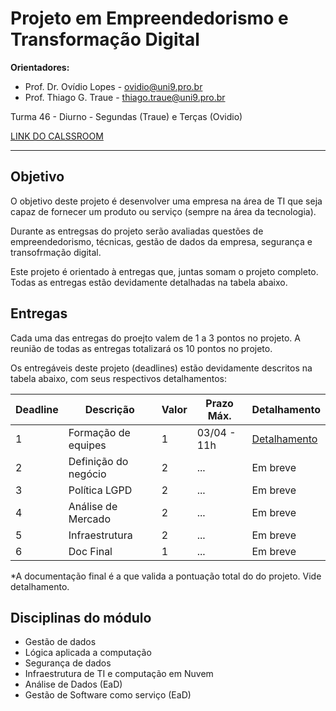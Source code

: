 # Projeto em Empreendedorismo e Transformação Digital

**Orientadores:**

- Prof. Dr. Ovídio Lopes - ovidio@uni9.pro.br
- Prof. Thiago G. Traue - thiago.traue@uni9.pro.br

Turma 46 - Diurno - Segundas (Traue) e Terças (Ovidio)

[LINK DO CALSSROOM](https://classroom.google.com/c/NTkzODc0Nzg5NTc2?cjc=y2fh4d2)

***

## Objetivo

O objetivo deste projeto é desenvolver uma empresa na área de TI que seja capaz de fornecer um produto ou serviço (sempre na área da tecnologia).

Durante as entregsas do projeto serão avaliadas questões de empreendedorismo, técnicas, gestão de dados da empresa, segurança e transofrmação digital.

Este projeto é orientado à entregas que, juntas somam o projeto completo. Todas as entregas estão devidamente detalhadas na tabela abaixo.

## Entregas

Cada uma das entregas do proejto valem de 1 a 3 pontos no projeto. A reunião de todas as entregas totalizará os 10 pontos no projeto.

Os entregáveis deste projeto (deadlines) estão devidamente descritos na tabela abaixo, com seus respectivos detalhamentos:

| Deadline | Descrição           | Valor | Prazo Máx.  | Detalhamento |
|----------|---------------------|-------|-------------|--------------|
| 1        | Formação de equipes | 1     | 03/04 - 11h | [Detalhamento](https://docs.google.com/document/d/1KjPWHMaVxVdHPwVjYqjJeVl-ubBKncDU8JOeT84AlRw/edit?usp=sharing) |
| 2        | Definição do negócio| 2     | ...         | Em breve     |
| 3        | Política LGPD       | 2     | ...         | Em breve     |
| 4        | Análise de Mercado  | 2     | ...         | Em breve     |
| 5        | Infraestrutura      | 2     | ...         | Em breve     |
| 6        | Doc Final           | 1     | ...         | Em breve     |

*A documentação final é a que valida a pontuação total do do projeto. Vide detalhamento.

## Disciplinas do módulo

- Gestão de dados
- Lógica aplicada a computação
- Segurança de dados
- Infraestrutura de TI e computação em Nuvem
- Análise de Dados (EaD)
- Gestão de Software como serviço (EaD)
